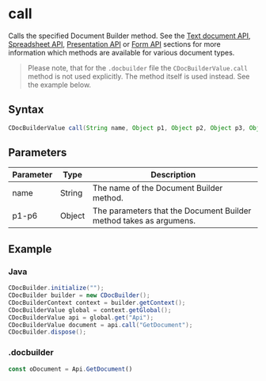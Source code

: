 # call

Calls the specified Document Builder method. See the [Text document API](../../../../office-api/usage-api/text-document-api/text-document-api.md), [Spreadsheet API](../../../../office-api/usage-api/spreadsheet-api/spreadsheet-api.md), [Presentation API](../../../../office-api/usage-api/presentation-api/presentation-api.md) or [Form API](../../../../office-api/usage-api/Form%20API/Form%20API.md) sections for more information which methods are available for various document types.

> Please note, that for the `.docbuilder` file the `CDocBuilderValue.call` method is not used explicitly. The method itself is used instead. See the example below.

## Syntax

```java
CDocBuilderValue call(String name, Object p1, Object p2, Object p3, Object p4, Object p5, Object p6);
```

## Parameters

| Parameter | Type   | Description                                                        |
| --------- | ------ | ------------------------------------------------------------------ |
| name      | String | The name of the Document Builder method.                           |
| p1-p6     | Object | The parameters that the Document Builder method takes as argumens. |

## Example

### Java

``` java
CDocBuilder.initialize("");
CDocBuilder builder = new CDocBuilder();
CDocBuilderContext context = builder.getContext();
CDocBuilderValue global = context.getGlobal();
CDocBuilderValue api = global.get("Api");
CDocBuilderValue document = api.call("GetDocument");
CDocBuilder.dispose();
```

### .docbuilder

```ts
const oDocument = Api.GetDocument()
```
